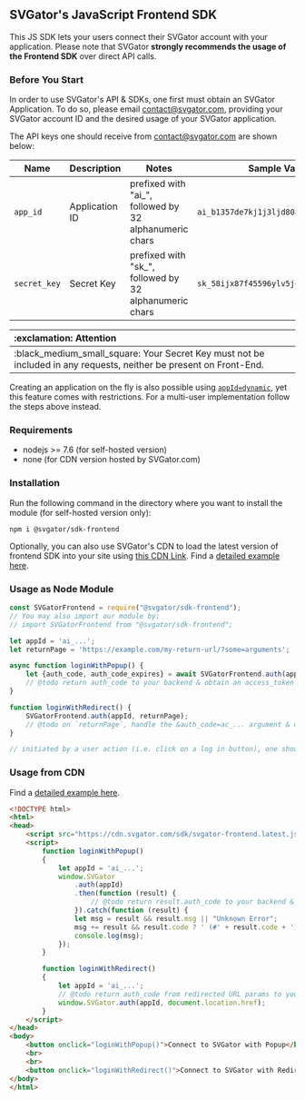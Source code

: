 ## SVGator's JavaScript Frontend SDK
This JS SDK lets your users connect their SVGator account with your application. Please note that SVGator **strongly recommends the usage of the Frontend SDK** over direct API calls.

### Before You Start

In order to use SVGator's API & SDKs, one first must obtain an SVGator Application. To do so, please email [contact@svgator.com](mailto:contact@svgator.com?subject=SVGator%20Application%20Request&body=Dear%20Support%2C%0D%0A%0D%0AMy%20name%20is%20%5BJOHN%2FJANE%20DOE%5D%20from%20%5BCOMPANY%2C%20INC.%5D.%0D%0APlease%20add%20an%20SVGator%20application%20to%20my%20account%20of%20%5BEMAIL%40COMPANY.COM%5D%2C%20in%20order%20to%20offer%20my%20users%20to%20connect%20their%20SVGator%20accounts%20with%20my%20software.), providing your SVGator account ID and the desired usage of your SVGator application.

The API keys one should receive from [contact@svgator.com](mailto:contact@svgator.com?subject=SVGator%20Application%20Request&body=Dear%20Support%2C%0D%0A%0D%0AMy%20name%20is%20%5BJOHN%2FJANE%20DOE%5D%20from%20%5BCOMPANY%2C%20INC.%5D.%0D%0APlease%20add%20an%20SVGator%20application%20to%20my%20account%20of%20%5BEMAIL%40COMPANY.COM%5D%2C%20in%20order%20to%20offer%20my%20users%20to%20connect%20their%20SVGator%20accounts%20with%20my%20software.) are shown below:

| Name | Description | Notes | Sample Value |
|------|------|------------|----------|
| `app_id` | Application ID |prefixed with "ai_", followed by 32 alphanumeric chars|`ai_b1357de7kj1j3ljd80aadz1eje782f2k`|
| `secret_key` | Secret Key |prefixed with "sk_", followed by 32 alphanumeric chars|`sk_58ijx87f45596ylv5jeb1a5vicdd92i4`|



<table>
  <thead>
    <tr>
      <th align="left">
        :exclamation: Attention
      </th>
    </tr>
  </thead>
  <tbody>
    <tr>
      <td>
          :black_medium_small_square: Your Secret Key must not be included in any requests, neither be present on Front-End.
      </td>
    </tr>
  </tbody>
</table>


Creating an application on the fly is also possible using [`appId=dynamic`](../../master/#2iii-dynamic-app-creation), yet this feature comes with restrictions. For a multi-user implementation follow the steps above instead. 

### Requirements
- nodejs >= 7.6 (for self-hosted version)
- none (for CDN version hosted by SVGator.com)

### Installation
Run the following command in the directory where you want to install the module (for self-hosted version only):
```
npm i @svgator/sdk-frontend
```
Optionally, you can also use SVGator's CDN to load the latest version of frontend SDK into your site using [this CDN Link](https://cdn.svgator.com/sdk/svgator-frontend.latest.js). Find a [detailed example here](./example.html).

### Usage as Node Module
```js
const SVGatorFrontend = require("@svgator/sdk-frontend");
// You may also import our module by:
// import SVGatorFrontend from "@svgator/sdk-frontend";

let appId = 'ai_...';
let returnPage = 'https://example.com/my-return-url/?some=arguments';

async function loginWithPopup() {
    let {auth_code, auth_code_expires} = await SVGatorFrontend.auth(appId);
    // @todo return auth_code to your backend & obtain an access_token with it
}

function loginWithRedirect() {
    SVGatorFrontend.auth(appId, returnPage);
    // @todo on `returnPage`, handle the &auth_code=ac_... argument & obtain an access_token using it
}

// initiated by a user action (i.e. click on a log in button), one should call loginWithPopup() OR loginWithRedirect(), mapped to a 
```

### Usage from CDN
Find a [detailed example here](./example.html).

```html
<!DOCTYPE html>
<html>
<head>
    <script src="https://cdn.svgator.com/sdk/svgator-frontend.latest.js"></script>
    <script>
        function loginWithPopup()
        {
            let appId = 'ai_...';
            window.SVGator
                .auth(appId)
                .then(function (result) {
                    // @todo return result.auth_code to your backend & obtain an access_token with it
                }).catch(function (result) {
                let msg = result && result.msg || "Unknown Error";
                msg += result && result.code ? ' (#' + result.code + ')' : '';
                console.log(msg);
            });
        }

        function loginWithRedirect()
        {
            let appId = 'ai_...';
            // @todo return auth_code from redirected URL params to your backend & obtain an access_token with it
            window.SVGator.auth(appId, document.location.href);
        }
    </script>
</head>
<body>
    <button onclick="loginWithPopup()">Connect to SVGator with Popup</button>
    <br>
    <br>
    <button onclick="loginWithRedirect()">Connect to SVGator with Redirect</button>    
</body>
</html>
```
